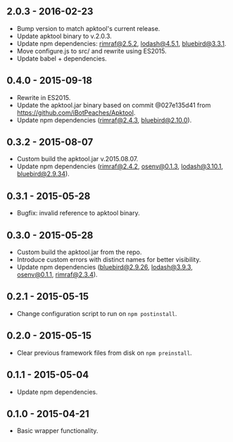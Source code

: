 ## 2.0.3 - 2016-02-23

* Bump version to match apktool's current release.
* Update apktool binary to v.2.0.3.
* Update npm dependencies: rimraf@2.5.2, lodash@4.5.1, bluebird@3.3.1.
* Move configure.js to src/ and rewrite using ES2015.
* Update babel + dependencies.

## 0.4.0 - 2015-09-18

* Rewrite in ES2015.
* Update the apktool.jar binary based on commit @027e135d41 from https://github.com/iBotPeaches/Apktool.
* Update npm dependencies (rimraf@2.4.3, bluebird@2.10.0).

## 0.3.2 - 2015-08-07

* Custom build the apktool.jar v.2015.08.07.
* Update npm dependencies (rimraf@2.4.2, osenv@0.1.3, lodash@3.10.1, bluebird@2.9.34).

## 0.3.1 - 2015-05-28

* Bugfix: invalid reference to apktool binary.

## 0.3.0 - 2015-05-28

* Custom build the apktool.jar from the repo.
* Introduce custom errors with distinct names for better visibility.
* Update npm dependencies (bluebird@2.9.26, lodash@3.9.3, osenv@0.1.1, rimraf@2.3.4).

## 0.2.1 - 2015-05-15

* Change configuration script to run on `npm postinstall`.

## 0.2.0 - 2015-05-15

* Clear previous framework files from disk on `npm preinstall`.

## 0.1.1 - 2015-05-04

* Update npm dependencies.

## 0.1.0 - 2015-04-21

* Basic wrapper functionality.
